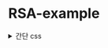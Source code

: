 # RSA-example

<details>
<summary>간단 css</summary>
<div markdown="1">       

![제목 없음-1](https://user-images.githubusercontent.com/102286605/220517480-cf6bf15f-e39c-4541-9676-440fd8dd1713.png)

</div>
</details>
